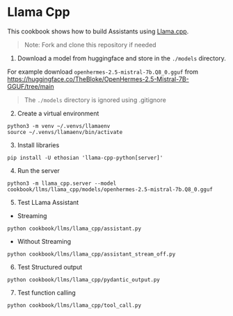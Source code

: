 # Llama Cpp

This cookbook shows how to build Assistants using [Llama.cpp](https://github.com/ggerganov/llama.cpp).

> Note: Fork and clone this repository if needed

1. Download a model from huggingface and store in the `./models` directory.

For example download `openhermes-2.5-mistral-7b.Q8_0.gguf` from https://huggingface.co/TheBloke/OpenHermes-2.5-Mistral-7B-GGUF/tree/main

> The `./models` directory is ignored using .gitignore

2. Create a virtual environment

```shell
python3 -m venv ~/.venvs/llamaenv
source ~/.venvs/llamaenv/bin/activate
```

3. Install libraries

```shell
pip install -U ethosian 'llama-cpp-python[server]'
```

4. Run the server

```shell
python3 -m llama_cpp.server --model cookbook/llms/llama_cpp/models/openhermes-2.5-mistral-7b.Q8_0.gguf
```

5. Test LLama Assistant

- Streaming

```shell
python cookbook/llms/llama_cpp/assistant.py
```

- Without Streaming

```shell
python cookbook/llms/llama_cpp/assistant_stream_off.py
```

6. Test Structured output

```shell
python cookbook/llms/llama_cpp/pydantic_output.py
```

7. Test function calling

```shell
python cookbook/llms/llama_cpp/tool_call.py
```

